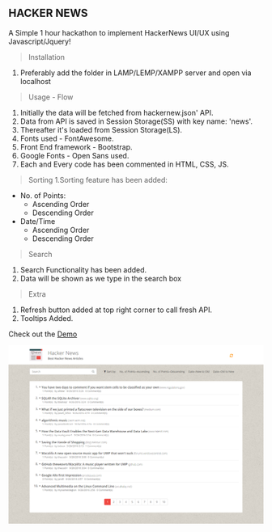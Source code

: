 HACKER NEWS 
---


A Simple 1 hour hackathon to implement HackerNews UI/UX using Javascript/Jquery!



>Installation
1. Preferably add the folder in LAMP/LEMP/XAMPP server and open via localhost


>Usage - Flow
1. Initially the data will be fetched from hackernew.json' API.
2. Data from API is saved in Session Storage(SS) with key name: 'news'.
3. Thereafter it's loaded from Session Storage(LS).
4. Fonts used - FontAwesome.
5. Front End framework - Bootstrap.
6. Google Fonts - Open Sans used.
7. Each and Every code has been commented in HTML, CSS, JS.


>Sorting
1.Sorting feature has been added:
 * No. of Points:
   * Ascending Order
   * Descending Order
 * Date/Time
    * Ascending Order
    *  Descending Order


>Search
1. Search Functionality has been added.
2. Data will be shown as we type in the search box


>Extra
1. Refresh button added at top right corner to call fresh API.
2. Tooltips Added.


Check out the [Demo](http://ashwinkshenoy.github.io/hackernews)


[![Preview](https://raw.githubusercontent.com/ashwinkshenoy/hackernews/master/screenshot.png)](http://ashwinshenoy.com/hackernews)
